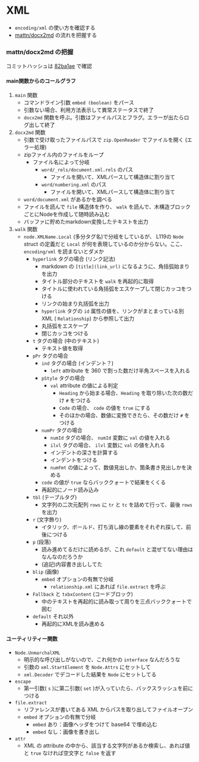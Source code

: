 # XML

* `encoding/xml` の使い方を確認する
* [mattn/docx2md](https://github.com/mattn/docx2md) の流れを把握する


### mattn/docx2md の把握

コミットハッシュは [82ba1ae](https://github.com/mattn/docx2md/commit/82ba1ae25a7eb42f8e302546f705b28f3031215f) で確認


#### main関数からのコールグラフ

1. `main` 関数
    * コマンドライン引数 `embed (boolean)` をパース
    * 引数ない場合、利用方法表示して異常ステータスで終了
    * `docx2md` 関数を呼ぶ。引数はファイルパスとフラグ。エラーが出たらログ出して終了
2. `docx2md` 関数
    * 引数で受け取ったファイルパスで `zip.OpenReader` でファイルを開く (エラー処理)
    * zipファイル内のファイルをループ
        * ファイル名によって分岐
            * `word/_rels/document.xml.rels` のパス
                * ファイルを開いて、XMLパースして構造体に割り当て
            * `word/numbering.xml` のパス
                * ファイルを開いて、XMLパースして構造体に割り当て
    * `word/document.xml` があるかを調べる
    * ファイルを読んで `file` 構造体を作り、 `walk` を読んで、木構造ブロックごとにNodeを作成して随時読み込む
    * バッファに貯めたmarkdown変換したテキストを出力
3. `walk` 関数
    * `node.XMLName.Local` (多分タグ名)で分岐をしているが、 L119の `Node` struct の定義だと `Local` が何を表現しているのか分からない。ここ、 `encoding/xml` を読まないとダメか
        * `hyperlink` タグの場合 (リンク記法)
            * markdown の `[title](link_url)` になるように、角括弧始まりを出力
            * タイトル部分のテキストを `walk` を再起的に取得
            * タイトルに使われている角括弧をエスケープして閉じカッコをつける
            * リンクの始まり丸括弧を出力
            * `hyperlink` タグの `id` 属性の値を、リンクがまとまっている別XML ( `Relationship`) から参照して出力
            * 丸括弧をエスケープ
            * 閉じカッコをつける
        * `t` タグの場合 (中のテキスト)
            * テキスト値を取得
        * `pPr` タグの場合
            * `ind` タグの場合 (インデント？)
                * `left` attribute を 360 で割った数だけ半角スペースを入れる
            * `pStyle` タグの場合
                * `val` attribute の値による判定
                    * `Heading` から始まる場合、`Heading` を取り除いた次の数だけ `#` をつける
                    * `Code` の場合、 `code` の値を `true` にする
                    * そのほかの場合、数値に変換できたら、その数だけ `#` をつける
            * `numPr` タグの場合
                * `numId` タグの場合、 `numId` 変数に `val` の値を入れる
                * `ilvl` タグの場合、 `ilvl` 変数に `val` の値を入れる
                * インデントの深さを計算する
                * インデントをつける
                * `numFmt` の値によって、数値見出しか、箇条書き見出しかを決める
            * `code` の値が `true` ならバッククォートで結果をくくる
            * 再起的にノード読み込み
        * `tbl` (テーブルタグ)
            * 文字列の二次元配列 `rows` に `tr` と `tc` を詰めて行って、最後 `rows` を出力
        * `r` (文字飾り)
            * イタリック、ボールド、打ち消し線の要素をそれぞれ探して、前後につける
        * `p` (段落)
            * 読み進めてるだけに読めるが、これ `default` と混ぜてない理由はなんなのだろうか
            * (追記)内容書き出ししてた
        * `blip` (画像)
            * `embed` オプションの有無で分岐
                * `relationship.xml` にあれば `file.extract` を呼ぶ
        * `Fallback` と `txbxContent` (コードブロック)
            * 中のテキストを再起的に読み取って周りを三点バッククォートで囲む
        * `default` それ以外
            * 再起的にXMLを読み進める

#### ユーティリティー関数

* `Node.UnmarchalXML`
    * 明示的な呼び出しがないので、これ何かの `interface` なんだろうな
    * 引数の `xml.StartElement` を `Node.Attrs` にセットして
    * `xml.Decoder` でデコードした結果を `Node` にセットしてる
* `escape`
    * 第一引数( `s` )に第二引数( `set` )が入っていたら、バックスラッシュを前につける
* `file.extract`
    * リファレンスが書いてある XML からパスを取り出してファイルオープン
    * `embed` オプションの有無で分岐
        * `embed` あり：画像ヘッダをつけて base64 で埋め込む
        * `embed` なし：画像を書き出し
 * `attr`
    * XML の attribute の中から、該当する文字列があるか検索し、あれば値と `true` なければ空文字と `false` を返す

